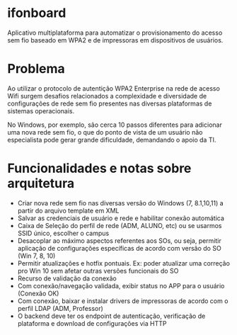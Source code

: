 # ifonboard
Aplicativo multiplataforma para automatizar o provisionamento do acesso sem fio baseado em WPA2 e de impressoras em dispositivos de usuários.

# Problema
Ao utilizar o protocolo de autentição WPA2 Enterprise na rede de acesso Wifi surgem desafios relacionados a complexidade e diversidade de configurações de rede sem fio presentes nas diversas plataformas de sistemas operacionais.

No Windows, por exemplo, são cerca 10 passos diferentes para adicionar uma nova rede sem fio, o que do ponto de vista de um usuário não especialista pode gerar grande dificuldade, demandando o apoio da TI.

# Funcionalidades e notas sobre arquitetura


- Criar nova rede sem fio nas diversas versão do Windows (7, 8.1,10,11) a partir do arquivo template em XML
- Salvar as credenciais de usuário e rede e habilitar conexão automática
- Caixa de Seleção do perfil de rede (ADM, ALUNO, etc) ou se usarmos SSID único, escolher o campus 
- Desacoplar ao máximo aspectos referentes aos SOs, ou seja, permitir aplicação de configurações específicas de acordo com versão do SO (Win 7, 8, 10)
- Permitir atualizações e hotfix pontuais. Ex: poder atualizar uma correção pro Win 10 sem afetar outras versões funcionais do SO
- Recurso de validação da conexão
- Com conexão/navegação validada, exibir status no APP para o usuário (Conexão OK)
- Com conexão, baixar e instalar drivers de impressoras de acordo com o perfil LDAP (ADM, Professor)
- O backend deve ter os endpoint de autenticação, verificação de plataforma e download de configurações via HTTP
